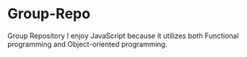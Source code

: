 # Group-Repo
Group Repository
I enjoy JavaScript because it utilizes both Functional programming and Object-oriented programming.